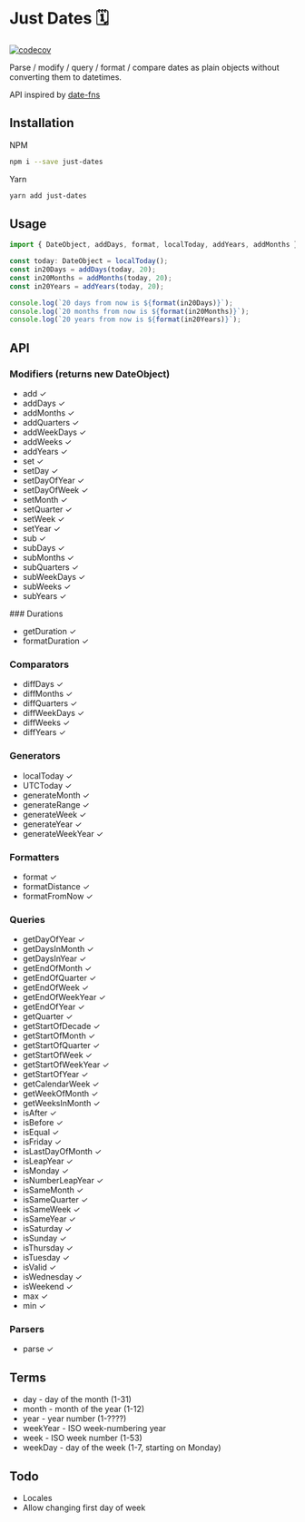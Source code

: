 # Just Dates 🗓

[![codecov](https://codecov.io/gh/lukepearson/just-dates/branch/master/graph/badge.svg)](https://codecov.io/gh/lukepearson/just-dates)


Parse / modify / query / format / compare dates as plain objects without converting them to datetimes.

API inspired by [date-fns](https://date-fns.org/)

## Installation

NPM
```bash
npm i --save just-dates
```
Yarn
```bash
yarn add just-dates
```

## Usage

```js
import { DateObject, addDays, format, localToday, addYears, addMonths } from 'just-dates';

const today: DateObject = localToday();
const in20Days = addDays(today, 20);
const in20Months = addMonths(today, 20);
const in20Years = addYears(today, 20);

console.log(`20 days from now is ${format(in20Days)}`);
console.log(`20 months from now is ${format(in20Months)}`);
console.log(`20 years from now is ${format(in20Years)}`);
```

## API
### Modifiers (returns new DateObject)
* add ✓
* addDays ✓
* addMonths ✓
* addQuarters ✓
* addWeekDays ✓
* addWeeks ✓
* addYears ✓
* set ✓
* setDay ✓
* setDayOfYear ✓
* setDayOfWeek ✓
* setMonth ✓
* setQuarter ✓
* setWeek ✓
* setYear ✓
* sub ✓
* subDays ✓
* subMonths ✓
* subQuarters ✓
* subWeekDays ✓
* subWeeks ✓
* subYears ✓

### Durations
* getDuration ✓
* formatDuration ✓

### Comparators
* diffDays ✓
* diffMonths ✓
* diffQuarters ✓
* diffWeekDays ✓
* diffWeeks ✓
* diffYears ✓

### Generators
* localToday ✓
* UTCToday ✓
* generateMonth ✓
* generateRange ✓
* generateWeek ✓
* generateYear ✓
* generateWeekYear ✓

### Formatters
* format ✓
* formatDistance ✓
* formatFromNow ✓

### Queries
* getDayOfYear ✓
* getDaysInMonth ✓
* getDaysInYear ✓
* getEndOfMonth ✓
* getEndOfQuarter ✓
* getEndOfWeek ✓
* getEndOfWeekYear ✓
* getEndOfYear ✓
* getQuarter ✓
* getStartOfDecade ✓
* getStartOfMonth ✓
* getStartOfQuarter ✓
* getStartOfWeek ✓
* getStartOfWeekYear ✓
* getStartOfYear ✓
* getCalendarWeek ✓
* getWeekOfMonth ✓
* getWeeksInMonth ✓
* isAfter ✓
* isBefore ✓
* isEqual ✓
* isFriday ✓
* isLastDayOfMonth ✓
* isLeapYear ✓
* isMonday ✓
* isNumberLeapYear ✓
* isSameMonth ✓
* isSameQuarter ✓
* isSameWeek ✓
* isSameYear ✓
* isSaturday ✓
* isSunday ✓
* isThursday ✓
* isTuesday ✓
* isValid ✓
* isWednesday ✓
* isWeekend ✓
* max ✓
* min ✓

### Parsers
* parse ✓

## Terms
* day - day of the month (1-31)
* month - month of the year (1-12)
* year - year number (1-????)
* weekYear - ISO week-numbering year 
* week - ISO week number (1-53)
* weekDay - day of the week (1-7, starting on Monday)

## Todo
* Locales
* Allow changing first day of week
